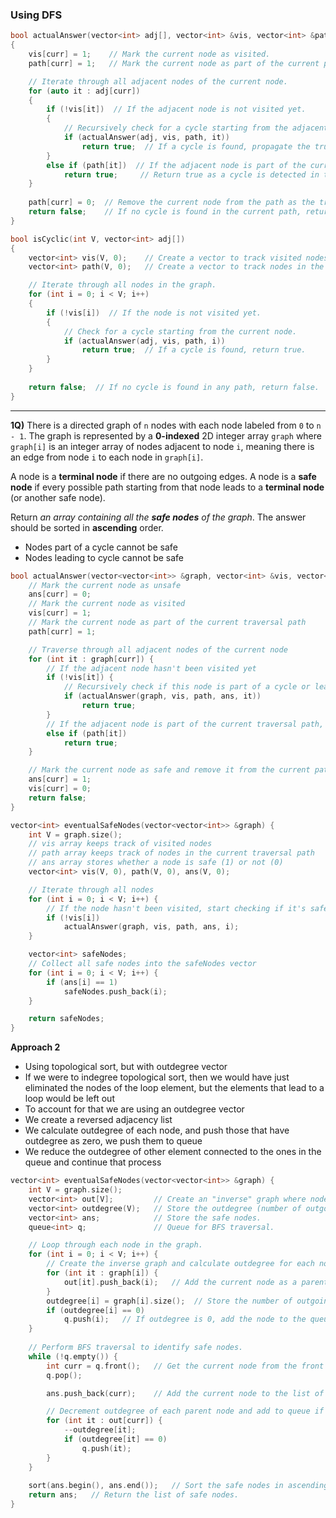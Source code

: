 ### Using DFS
```cpp
bool actualAnswer(vector<int> adj[], vector<int> &vis, vector<int> &path, int curr)
{
    vis[curr] = 1;    // Mark the current node as visited.
    path[curr] = 1;   // Mark the current node as part of the current path being traversed.

    // Iterate through all adjacent nodes of the current node.
    for (auto it : adj[curr])
    {
        if (!vis[it])  // If the adjacent node is not visited yet.
        {
            // Recursively check for a cycle starting from the adjacent node.
            if (actualAnswer(adj, vis, path, it))
                return true;  // If a cycle is found, propagate the true result.
        }
        else if (path[it])  // If the adjacent node is part of the current path being traversed.
            return true;     // Return true as a cycle is detected in the current path.
    }
    
    path[curr] = 0;  // Remove the current node from the path as the traversal backtracks.
    return false;    // If no cycle is found in the current path, return false.
}

bool isCyclic(int V, vector<int> adj[])
{
    vector<int> vis(V, 0);    // Create a vector to track visited nodes.
    vector<int> path(V, 0);   // Create a vector to track nodes in the current path.

    // Iterate through all nodes in the graph.
    for (int i = 0; i < V; i++)
    {
        if (!vis[i])  // If the node is not visited yet.
        {
            // Check for a cycle starting from the current node.
            if (actualAnswer(adj, vis, path, i))
                return true;  // If a cycle is found, return true.
        }
    }
    
    return false;  // If no cycle is found in any path, return false.
}

```

<hr>

**1Q)** There is a directed graph of `n` nodes with each node labeled from `0` to `n - 1`. The graph is represented by a **0-indexed** 2D integer array `graph` where `graph[i]` is an integer array of nodes adjacent to node `i`, meaning there is an edge from node `i` to each node in `graph[i]`.

A node is a **terminal node** if there are no outgoing edges. A node is a **safe node** if every possible path starting from that node leads to a **terminal node** (or another safe node).

Return _an array containing all the **safe nodes** of the graph_. The answer should be sorted in **ascending** order.


- Nodes part of a cycle cannot be safe
- Nodes leading to cycle cannot be safe

```cpp
bool actualAnswer(vector<vector<int>> &graph, vector<int> &vis, vector<int> &path, vector<int> &ans, int curr) {
    // Mark the current node as unsafe
    ans[curr] = 0;
    // Mark the current node as visited
    vis[curr] = 1;
    // Mark the current node as part of the current traversal path
    path[curr] = 1;

    // Traverse through all adjacent nodes of the current node
    for (int it : graph[curr]) {
        // If the adjacent node hasn't been visited yet
        if (!vis[it]) {
            // Recursively check if this node is part of a cycle or leads to a cycle
            if (actualAnswer(graph, vis, path, ans, it))
                return true;
        }
        // If the adjacent node is part of the current traversal path, it's part of a cycle
        else if (path[it])
            return true;
    }

    // Mark the current node as safe and remove it from the current path
    ans[curr] = 1;
    vis[curr] = 0;
    return false;
}

vector<int> eventualSafeNodes(vector<vector<int>> &graph) {
    int V = graph.size();
    // vis array keeps track of visited nodes
    // path array keeps track of nodes in the current traversal path
    // ans array stores whether a node is safe (1) or not (0)
    vector<int> vis(V, 0), path(V, 0), ans(V, 0);

    // Iterate through all nodes
    for (int i = 0; i < V; i++) {
        // If the node hasn't been visited, start checking if it's safe
        if (!vis[i])
            actualAnswer(graph, vis, path, ans, i);
    }

    vector<int> safeNodes;
    // Collect all safe nodes into the safeNodes vector
    for (int i = 0; i < V; i++) {
        if (ans[i] == 1)
            safeNodes.push_back(i);
    }

    return safeNodes;
}

```


**Approach 2**
- Using topological sort, but with outdegree vector
- If we were to indegree topological sort, then we would have just eliminated the nodes of the loop element, but the elements that lead to a loop would be left out
- To account for that we are using an outdegree vector
- We create a reversed adjacency list
- We calculate outdegree of each node, and push those that have outdegree as zero, we push them to queue
- We reduce the outdegree of other element connected to the ones in the queue and continue that process
```cpp
vector<int> eventualSafeNodes(vector<vector<int>> &graph) {
    int V = graph.size();
    vector<int> out[V];         // Create an "inverse" graph where nodes point to their parents.
    vector<int> outdegree(V);   // Store the outdegree (number of outgoing edges) for each node.
    vector<int> ans;            // Store the safe nodes.
    queue<int> q;               // Queue for BFS traversal.

    // Loop through each node in the graph.
    for (int i = 0; i < V; i++) {
        // Create the inverse graph and calculate outdegree for each node.
        for (int it : graph[i]) {
            out[it].push_back(i);   // Add the current node as a parent to its neighbor.
        }
        outdegree[i] = graph[i].size();  // Store the number of outgoing edges.
        if (outdegree[i] == 0)
            q.push(i);   // If outdegree is 0, add the node to the queue.
    }
    
    // Perform BFS traversal to identify safe nodes.
    while (!q.empty()) {
        int curr = q.front();   // Get the current node from the front of the queue.
        q.pop();

        ans.push_back(curr);    // Add the current node to the list of safe nodes.

        // Decrement outdegree of each parent node and add to queue if outdegree becomes 0.
        for (int it : out[curr]) {
            --outdegree[it];
            if (outdegree[it] == 0)
                q.push(it);
        }
    }
    
    sort(ans.begin(), ans.end());   // Sort the safe nodes in ascending order.
    return ans;   // Return the list of safe nodes.
}

```